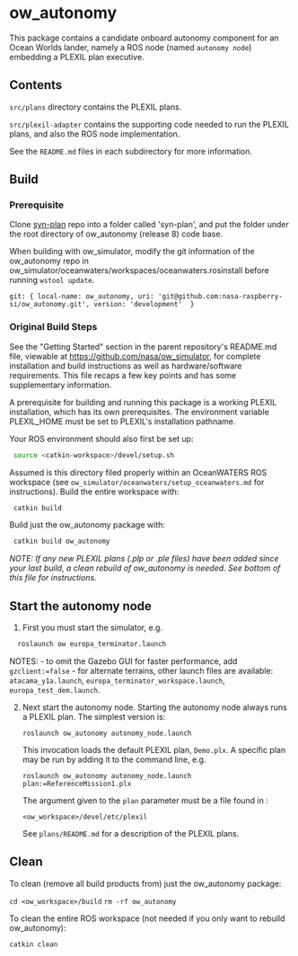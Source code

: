 ow_autonomy
===========

This package contains a candidate onboard autonomy component for an Ocean
Worlds lander, namely a ROS node (named `autonomy node`) embedding a PLEXIL plan
executive.


Contents
--------

`src/plans` directory contains the PLEXIL plans.

`src/plexil-adapter` contains the supporting code needed to run the PLEXIL plans,
and also the ROS node implementation.

See the `README.md` files in each subdirectory for more information.


Build
-----

### Prerequisite
Clone [syn-plan](https://github.com/nasa-raspberry-si/syn-plan) repo into a folder called 'syn-plan', and put the folder under the root directory of ow_autonomy (release 8) code base.

When building with ow_simulator, modify the git information of the ow_autonomy repo in ow_simulator/oceanwaters/workspaces/oceanwaters.rosinstall before running `wstool update`.

   `git: { local-name: ow_autonomy, uri: 'git@github.com:nasa-raspberry-si/ow_autonomy.git', version: 'development'  }`

### Original Build Steps

See the "Getting Started" section in the parent repository's README.md file,
viewable at https://github.com/nasa/ow_simulator, for complete installation and
build instructions as well as hardware/software requirements.  This file recaps
a few key points and has some supplementary information.

A prerequisite for building and running this package is a working PLEXIL
installation, which has its own prerequisites. The environment variable
PLEXIL_HOME must be set to PLEXIL's installation pathname.

Your ROS environment should also first be set up:

```bash
 source <catkin-workspace>/devel/setup.sh
```

Assumed is this directory filed properly within an OceanWATERS ROS workspace
(see `ow_simulator/oceanwaters/setup_oceanwaters.md` for instructions).  Build
the entire workspace with:

```bash
 catkin build
```

Build just the ow_autonomy package with:

```bash
 catkin build ow_autonomy
```

_NOTE: If any new PLEXIL plans (.plp or .ple files) have been added since your
last build, a clean rebuild of ow_autonomy is needed.  See bottom of this file
for instructions._


Start the autonomy node
-----------------------

1. First you must start the simulator, e.g.

```bash
  roslaunch ow europa_terminator.launch
```
   NOTES:
    - to omit the Gazebo GUI for faster performance, add `gzclient:=false`
    - for alternate terrains, other launch files are available:
      `atacama_y1a.launch`, `europa_terminator_workspace.launch`,
      `europa_test_dem.launch`.

2. Next start the autonomy node.  Starting the autonomy node always runs a
   PLEXIL plan.  The simplest version is:

   `roslaunch ow_autonomy autonomy_node.launch`

   This invocation loads the default PLEXIL plan, `Demo.plx`.  A specific plan
   may be run by adding it to the command line, e.g.

   `roslaunch ow_autonomy autonomy_node.launch plan:=ReferenceMission1.plx`

   The argument given to the `plan` parameter must be a file found in :

   `<ow_workspace>/devel/etc/plexil`

   See `plans/README.md` for a description of the PLEXIL plans.


Clean
-----

To clean (remove all build products from) just the ow_autonomy package:

 `cd <ow_workspace>/build`
 `rm -rf ow_autonomy`

To clean the entire ROS workspace (not needed if you only want to rebuild
ow_autonomy):

  `catkin clean`
